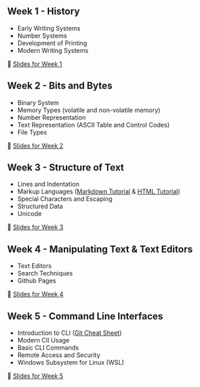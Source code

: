 ## Week 1 - History
- Early Writing Systems
- Number Systems
- Development of Printing
- Modern Writing Systems
  
:pushpin: [Slides for Week 1](https://docs.google.com/presentation/d/1iZOsxzKZx8qhsOrXArxFmZ8gGGxtJgCmp3OSMO0eQ8Y/edit#slide=id.g3289fbbce38_0_235)

## Week 2 - Bits and Bytes
- Binary System 
- Memory Types (volatile and non-volatile memory)
- Number Representation
- Text Representation (ASCII Table and Control Codes)
- File Types

:pushpin: [Slides for Week 2](https://docs.google.com/presentation/d/1ZtMsPJXCIrFrxau5VNhNpg_BgzF8ITMLNfLcIL12qtE/edit)

## Week 3 - Structure of Text
- Lines and Indentation
- Markup Languages ([Markdown Tutorial](https://docs.github.com/en/get-started/writing-on-github/getting-started-with-writing-and-formatting-on-github/basic-writing-and-formatting-syntax) & [HTML Tutorial](https://www.geeksforgeeks.org/html-tutorial/))
- Special Characters and Escaping
- Structured Data
- Unicode

:pushpin: [Slides for Week 3](https://docs.google.com/presentation/d/1qahZAC12o-T_O2eYEnz4lDeA-PDAoKro5qFIkeCjRCY/edit)

## Week 4 - Manipulating Text & Text Editors
- Text Editors
- Search Techniques
- Github Pages

:pushpin: [Slides for Week 4](https://docs.google.com/presentation/d/1u0fSAtLD7axf5IAe2K6jokRmLhLiTnMk-nF6wB1GCIk/edit#slide=id.g32926b93eeb_0_73)

## Week 5 - Command Line Interfaces
- Introduction to CLI ([Git Cheat Sheet](https://education.github.com/git-cheat-sheet-education.pdf))
- Modern ClI Usage
- Basic CLI Commands
- Remote Access and Security
- Windows Subsystem for Linux (WSL)
  
:pushpin: [Slides for Week 5](https://docs.google.com/presentation/d/1imnhF79NJak6mrT3HBVRusLjaFWo_duKI5ys6CdlhCY/edit#slide=id.g32926b93eeb_0_73)

